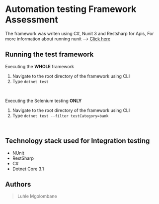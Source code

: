 # Automation testing Framework Assessment 
The framework was writen using C#, Nunit 3 and Restsharp for Apis, For more information about running nunit --> [Click here](https://docs.microsoft.com/en-us/dotnet/core/testing/unit-testing-with-nunit)

##  Running the test framework
Executing the **WHOLE** framework
1. Navigate to the root directory of the framework using CLI
2. Type `dotnet test`

<br>

Executing the Selenium testing **ONLY**
1. Navigate to the root directory of the framework using CLI
2. Type `dotnet test --filter testCategory=bank`

<br>

## Technology stack used for **Integration testing**
* NUnit
* RestSharp
* C#
* Dotnet Core 3.1

## Authors
> Luhle Mgolombane